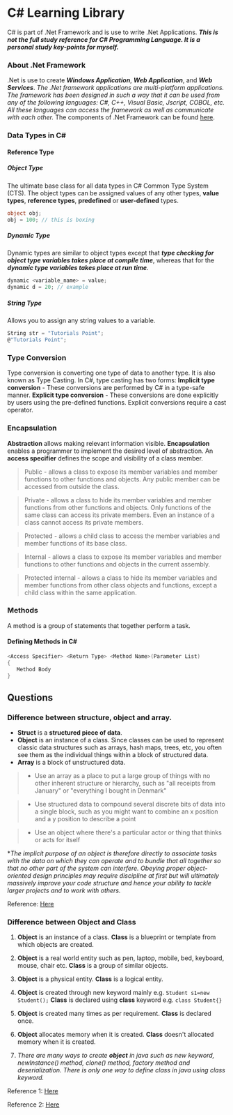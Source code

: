 # C\# Learning Library
C\# is part of .Net Framework and is use to write .Net Applications. **_This is not the full study reference for C\# Programming Language. It is a personal study key-points for myself._** 

### About .Net Framework
.Net is use to create **_Windows Application_**, **_Web Application_**, and **_Web Services_**. _The .Net framework applications are multi-platform applications. The framework has been designed in such a way that it can be used from any of the following languages: C#, C++, Visual Basic, Jscript, COBOL, etc. All these languages can access the framework as well as communicate with each other._ The components of .Net Framework can be found [here](http://www.tutorialspoint.com/csharp/csharp_environment_setup.htm).

### Data Types in C\#
#### Reference Type
##### Object Type
The ultimate base class for all data types in C# Common Type System (CTS). The object types can be assigned values of any other types, **value types**, **reference types**, **predefined** or **user-defined** types.
```cs
object obj;
obj = 100; // this is boxing
```

##### Dynamic Type
Dynamic types are similar to object types except that **_type checking for object type variables takes place at compile time_**, whereas that for the **_dynamic type variables takes place at run time_**.
```cs
dynamic <variable_name> = value;
dynamic d = 20;	// example
```

##### String Type
Allows you to assign any string values to a variable.
```cs
String str = "Tutorials Point";
@"Tutorials Point";
```

### Type Conversion
Type conversion is converting one type of data to another type. It is also known as Type Casting. In C#, type casting has two forms:
**Implicit type conversion** - These conversions are performed by C# in a type-safe manner.
**Explicit type conversion** - These conversions are done explicitly by users using the pre-defined functions. Explicit conversions require a cast operator.

### Encapsulation
**Abstraction** allows making relevant information visible. **Encapsulation** enables a programmer to implement the desired level of abstraction.
An **access specifier** defines the scope and visibility of a class member.

> Public - allows a class to expose its member variables and member functions to other functions and objects. Any public member can be accessed from outside the class.

> Private - allows a class to hide its member variables and member functions from other functions and objects. Only functions of the same class can access its private members. Even an instance of a class cannot access its private members.

> Protected - allows a child class to access the member variables and member functions of its base class.

> Internal - allows a class to expose its member variables and member functions to other functions and objects in the current assembly.

> Protected internal - allows a class to hide its member variables and member functions from other class objects and functions, except a child class within the same application.

### Methods
A method is a group of statements that together perform a task.
#### Defining Methods in C#
```cs
<Access Specifier> <Return Type> <Method Name>(Parameter List)
{
   Method Body
}
```

## Questions
### Difference between structure, object and array.
- **Struct** is a **structured piece of data**. 
- **Object** is an instance of a class. Since classes can be used to represent classic data structures such as arrays, hash maps, trees, etc, you often see them as the individual things within a block of structured data.
- **Array** is a block of unstructured data. 

> - Use an array as a place to put a large group of things with no other inherent structure or hierarchy, such as "all receipts from January" or "everything I bought in Denmark"

> - Use structured data to compound several discrete bits of data into a single block, such as you might want to combine an x position and a y position to describe a point

> - Use an object where there's a particular actor or thing that thinks or acts for itself

*_The implicit purpose of an object is therefore directly to associate tasks with the data on which they can operate and to bundle that all together so that no other part of the system can interfere. Obeying proper object-oriented design principles may require discipline at first but will ultimately massively improve your code structure and hence your ability to tackle larger projects and to work with others._

Reference: [Here](http://stackoverflow.com/questions/4514582/whats-the-difference-between-an-object-and-a-struct-in-oop)


### Difference between Object and Class
1)	**Object** is an instance of a class.	**Class** is a blueprint or template from which objects are created.

2)	**Object** is a real world entity such as pen, laptop, mobile, bed, keyboard, mouse, chair etc.	**Class** is a group of similar objects.

3)	**Object** is a physical entity.	**Class** is a logical entity.

4)	**Object** is created through new keyword mainly e.g.
`Student s1=new Student();`
**Class** is declared using **class** keyword e.g.
`class Student{}`

5)	**Object** is created many times as per requirement.	**Class** is declared once.

6)	**Object** allocates memory when it is created.	**Class** doesn't allocated memory when it is created.

7)	_There are many ways to create **object** in java such as new keyword, newInstance() method, clone() method, factory method and deserialization.	There is only one way to define class in java using class keyword._

Reference 1: [Here](https://isocpp.org/wiki/faq/classes-and-objects)

Reference 2: [Here](http://www.javatpoint.com/difference-between-object-and-class)